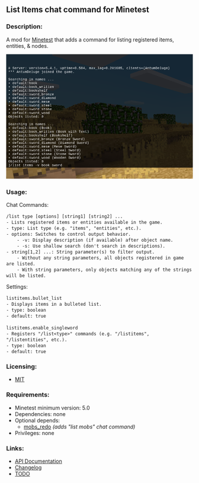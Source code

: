 ## List Items chat command for Minetest

### Description:

A mod for [Minetest][] that adds a command for listing registered items, entities, & nodes.

![screenshot](screenshot.png)

### Usage:

Chat Commands:
```
/list type [options] [string1] [string2] ...
- Lists registered items or entities available in the game.
- type: List type (e.g. "items", "entities", etc.).
- options: Switches to control output behavior.
    - -v: Display description (if available) after object name.
    - -s: Use shallow search (don't search in descriptions).
- string[1,2] ...: String parameter(s) to filter output.
    - Without any string parameters, all objects registered in game are listed.
    - With string parameters, only objects matching any of the strings will be listed.
```

Settings:
```
listitems.bullet_list
- Displays items in a bulleted list.
- type: boolean
- default: true

listitems.enable_singleword
- Registers "/list<type>" commands (e.g. "/listitems", "/listentities", etc.).
- type: boolean
- default: true
```

### Licensing:

- [MIT](LICENSE.txt)

### Requirements:

- Minetest minimum version: 5.0
- Dependencies: none
- Optional depends:
	- [mobs_redo][] *(adds "list mobs" chat command)*
- Privileges: none

### Links:

- [API Documentation](https://antummt.github.io/mod-listitems/docs/)
- [Changelog](changelog.txt)
- [TODO](TODO.txt)


[Minetest]: http://www.minetest.net/
[mobs_redo]: https://forum.minetest.net/viewtopic.php?t=9917
